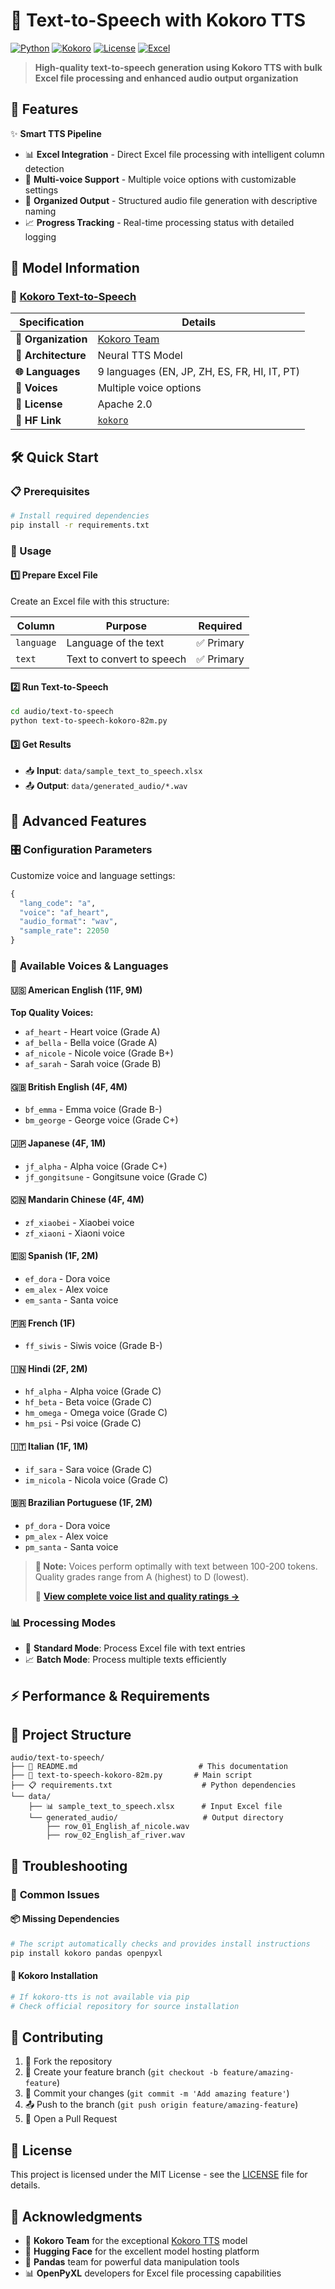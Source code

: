 # 🎤 Text-to-Speech with Kokoro TTS

[![Python](https://img.shields.io/badge/Python-3.8%2B-blue)](https://www.python.org/)
[![Kokoro](https://img.shields.io/badge/🎵%20Kokoro-TTS-purple)](https://huggingface.co/kokoro)
[![License](https://img.shields.io/badge/License-MIT-green.svg)](https://opensource.org/licenses/MIT)
[![Excel](https://img.shields.io/badge/📊%20Excel-Processing-orange)](https://openpyxl.readthedocs.io/)

> **High-quality text-to-speech generation using Kokoro TTS with bulk Excel file processing and enhanced audio output organization**

## 🚀 Features

✨ **Smart TTS Pipeline**
- 📊 **Excel Integration** - Direct Excel file processing with intelligent column detection
- 🎵 **Multi-voice Support** - Multiple voice options with customizable settings
- 📁 **Organized Output** - Structured audio file generation with descriptive naming
- 📈 **Progress Tracking** - Real-time processing status with detailed logging

## 🤖 Model Information

### 🎵 [Kokoro Text-to-Speech](https://huggingface.co/kokoro)

| Specification | Details |
|---|---|
| **🏢 Organization** | [Kokoro Team](https://huggingface.co/kokoro) |
| **🎯 Architecture** | Neural TTS Model |
| **🌐 Languages** | 9 languages (EN, JP, ZH, ES, FR, HI, IT, PT) |
| **🎤 Voices** | Multiple voice options |
| **📝 License** | Apache 2.0 |
| **🔗 HF Link** | [`kokoro`](https://huggingface.co/kokoro) |

## 🛠️ Quick Start

### 📋 Prerequisites

```bash
# Install required dependencies
pip install -r requirements.txt
```

### 🚀 Usage

#### 1️⃣ **Prepare Excel File**
Create an Excel file with this structure:

| Column     | Purpose                   | Required |
|------------|---------------------------|---|
| `language` | Language of the text      | ✅ Primary |
| `text`     | Text to convert to speech | ✅ Primary |

#### 2️⃣ **Run Text-to-Speech**
```bash
cd audio/text-to-speech
python text-to-speech-kokoro-82m.py
```

#### 3️⃣ **Get Results**
- 📥 **Input**: `data/sample_text_to_speech.xlsx`
- 📤 **Output**: `data/generated_audio/*.wav`

## 🔧 Advanced Features

### 🎛️ **Configuration Parameters**
Customize voice and language settings:

```python
{
  "lang_code": "a",
  "voice": "af_heart",
  "audio_format": "wav",
  "sample_rate": 22050
}
```

### 🎤 **Available Voices & Languages**

#### 🇺🇸 **American English** (11F, 9M)
**Top Quality Voices:**
- `af_heart` - Heart voice (Grade A)
- `af_bella` - Bella voice (Grade A)
- `af_nicole` - Nicole voice (Grade B+)
- `af_sarah` - Sarah voice (Grade B)

#### 🇬🇧 **British English** (4F, 4M)
- `bf_emma` - Emma voice (Grade B-)
- `bm_george` - George voice (Grade C+)

#### 🇯🇵 **Japanese** (4F, 1M)
- `jf_alpha` - Alpha voice (Grade C+)
- `jf_gongitsune` - Gongitsune voice (Grade C)

#### 🇨🇳 **Mandarin Chinese** (4F, 4M)
- `zf_xiaobei` - Xiaobei voice
- `zf_xiaoni` - Xiaoni voice

#### 🇪🇸 **Spanish** (1F, 2M)
- `ef_dora` - Dora voice
- `em_alex` - Alex voice
- `em_santa` - Santa voice

#### 🇫🇷 **French** (1F)
- `ff_siwis` - Siwis voice (Grade B-)

#### 🇮🇳 **Hindi** (2F, 2M)
- `hf_alpha` - Alpha voice (Grade C)
- `hf_beta` - Beta voice (Grade C)
- `hm_omega` - Omega voice (Grade C)
- `hm_psi` - Psi voice (Grade C)

#### 🇮🇹 **Italian** (1F, 1M)
- `if_sara` - Sara voice (Grade C)
- `im_nicola` - Nicola voice (Grade C)

#### 🇧🇷 **Brazilian Portuguese** (1F, 2M)
- `pf_dora` - Dora voice
- `pm_alex` - Alex voice
- `pm_santa` - Santa voice

> **📝 Note:** Voices perform optimally with text between 100-200 tokens. Quality grades range from A (highest) to D (lowest).
>
> 🔗 **[View complete voice list and quality ratings →](https://huggingface.co/hexgrad/Kokoro-82M/blob/main/VOICES.md)**

### 📊 **Processing Modes**
- 🔄 **Standard Mode**: Process Excel file with text entries
- 📈 **Batch Mode**: Process multiple texts efficiently

## ⚡ Performance & Requirements

## 📁 Project Structure

```
audio/text-to-speech/
├── 📖 README.md                           # This documentation
├── 🐍 text-to-speech-kokoro-82m.py       # Main script
├── 📋 requirements.txt                    # Python dependencies
└── data/
    ├── 📊 sample_text_to_speech.xlsx      # Input Excel file
    └── generated_audio/                   # Output directory
        ├── row_01_English_af_nicole.wav
        ├── row_02_English_af_river.wav
```

## 🔧 Troubleshooting

### 🚨 **Common Issues**

#### 📦 **Missing Dependencies**
```bash
# The script automatically checks and provides install instructions
pip install kokoro pandas openpyxl
```

#### 🎵 **Kokoro Installation**
```bash
# If kokoro-tts is not available via pip
# Check official repository for source installation
```

## 🤝 Contributing

1. 🍴 Fork the repository
2. 🌿 Create your feature branch (`git checkout -b feature/amazing-feature`)
3. 💾 Commit your changes (`git commit -m 'Add amazing feature'`)
4. 📤 Push to the branch (`git push origin feature/amazing-feature`)
5. 🔄 Open a Pull Request

## 📄 License

This project is licensed under the MIT License - see the [LICENSE](LICENSE) file for details.

## 🙏 Acknowledgments

- 🎵 **Kokoro Team** for the exceptional [Kokoro TTS](https://huggingface.co/kokoro) model
- 🤗 **Hugging Face** for the excellent model hosting platform
- 🐼 **Pandas** team for powerful data manipulation tools
- 📊 **OpenPyXL** developers for Excel file processing capabilities